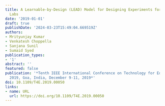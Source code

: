 ```yaml
---
title: A Learnable-by-Design (LEAD) Model for Designing Experiments for Computer Science
  Labs
date: '2019-01-01'
draft: true
publishDate: '2024-03-23T15:49:04.669519Z'
authors:
- Mrityunjay Kumar
- Venkatesh Choppella
- Sanjana Sunil
- Sumaid Syed
publication_types:
- '1'
abstract: ''
featured: false
publication: '*Tenth IEEE International Conference on Technology for Education, T4E
  2019, Goa, India, December 9-11, 2019*'
doi: 10.1109/T4E.2019.00050
links:
- name: URL
  url: https://doi.org/10.1109/T4E.2019.00050
---
```


